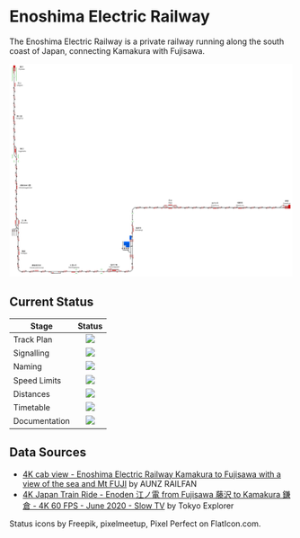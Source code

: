 # Enoshima Electric Railway
The Enoshima Electric Railway is a private railway running along the south coast of Japan, connecting Kamakura with Fujisawa.

![Image of Current State of Map](Images/Enoshima.bmp)

## Current Status

| Stage         | Status        |
| ------------- |:-------------:|
| Track Plan     | <img src="https://image.flaticon.com/icons/svg/1632/1632596.svg" height="24"> |
| Signalling      | <img src="https://image.flaticon.com/icons/svg/1632/1632596.svg" height="24">      |
| Naming | <img src="https://image.flaticon.com/icons/svg/1632/1632596.svg" height="24">      |
| Speed Limits | <img src="https://image.flaticon.com/icons/svg/1632/1632596.svg" height="24"> |
| Distances | <img src="https://image.flaticon.com/icons/svg/1632/1632596.svg" height="24"> |
| Timetable | <img src="https://image.flaticon.com/icons/svg/1632/1632596.svg" height="24"> |
| Documentation | <img src="https://image.flaticon.com/icons/svg/1632/1632596.svg" height="24"> |


## Data Sources

- [4K cab view - Enoshima Electric Railway Kamakura to Fujisawa with a view of the sea and Mt FUJI](https://www.youtube.com/watch?v=9-Dt3sAdK2s&t=252s) by AUNZ RAILFAN
- [4K Japan Train Ride - Enoden 江ノ電 from Fujisawa 藤沢 to Kamakura 鎌倉 - 4K 60 FPS - June 2020 - Slow TV](https://www.youtube.com/watch?v=Hs8fD4fzsFc&t=291s) by Tokyo Explorer

Status icons by Freepik, pixelmeetup, Pixel Perfect on FlatIcon.com.
